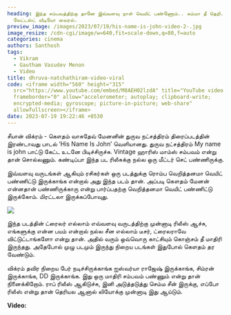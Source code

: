 ```yaml
---
heading: இந்த சம்பவத்திற்கு தானே இவ்வளவு நாள் வெயிட் பண்ணோம்.. சும்மா தீ தெறி..
  லேட்டஸ்ட் வீடியோ வைரல்.
preview_image: /images/2023/07/19/his-name-is-john-video-2-.jpg
image_resize: /cdn-cgi/image/w=640,fit=scale-down,q=80,f=auto
categories: cinema
authors: Santhosh
tags:
  - Vikram
  - Gautham Vasudev Menon
  - Video
title: dhruva-natchathiram-video-viral
code: <iframe width="560" height="315"
  src="https://www.youtube.com/embed/M8AEH02lzdA" title="YouTube video player"
  frameborder="0" allow="accelerometer; autoplay; clipboard-write;
  encrypted-media; gyroscope; picture-in-picture; web-share"
  allowfullscreen></iframe>
date: 2023-07-19 19:22:46 +0530
---
```

சீயான் விக்ரம் - கௌதம் வாசுதேவ் மேனனின் துருவ நட்சத்திரம் திரைப்படத்தின் இரண்டாவது பாடல் ‘His Name Is John’  வெளியானது. துருவ நட்சத்திரம் My name is john பாட்டு கேட்ட உடனே பிடிச்சிருச்சு. Vintage ஹாரிஸ் மாம்ஸ் சம்பவம் என்று தான் சொல்லணும். கண்டிப்பா இந்த பட ரிலீசுக்கு நல்ல ஒரு மீட்டர் செட் பண்ணிருக்கு. 

இவ்வளவு வருடங்கள் ஆகியும் ரசிகர்கள் ஒரு படத்துக்கு ரொம்ப வெறித்தனமா வெயிட் பண்ணிட்டு இருக்காங்க என்றால் அது இந்த படம் தான். அப்படி கெளதம் மேனன் என்னதான் பண்ணிருக்காரு என்று பார்ப்பதற்கு வெறித்தனமா வெயிட் பண்ணிட்டு இருக்கோம். மிரட்டலா இருக்கப்போவுது.

![](/images/2023/07/19/his-name-is-john-video-1-.jpg)

இந்த படத்தின் ட்ரைலர் எல்லாம் எவ்வளவு வருடத்திற்கு முன்னாடி ரிலீஸ் ஆச்சு, எங்களுக்கு என்ன பயம் என்றால் நல்ல சீன எல்லாம் டீசர், ட்ரைலராவே விட்டுட்டாங்களோ என்று தான். அதில் வரும் ஒவ்வொரு காட்சியும் கொஞ்சம் தீ மாதிரி இருந்தது. அதேபோல் முழு படமும் இருந்து நிறைய படங்கள் இதுபோல் கெளதம் தர வேண்டும். 

விக்ரம் தவிர நிறைய பேர் நடிச்சிருக்காங்க ஐஸ்வர்யா ராஜேஷ் இருக்காங்க, சிம்ரன் இருக்காங்க, DD இருக்காங்க. இது ஒரு மாதிரி சம்பவம் பண்ணும் என்று தான் நினைக்கிறோம். ராப் ரிலீஸ் ஆகிடுச்சு, இனி அடுத்தடுத்து செம்ம சீன் இருக்கு, எப்போ ரிலீஸ் என்று தான் தெரியல ஆனால் லியோக்கு முன்னாடி இது ஆய்டும்.

**V﻿ideo:**